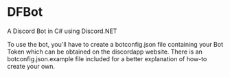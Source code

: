 # DFBot
A Discord Bot in C# using Discord.NET

To use the bot, you'll have to create a botconfig.json file containing your Bot Token which can be obtained on the discordapp website.
There is an botconfig.json.example file included for a better explanation of how-to create your own.
